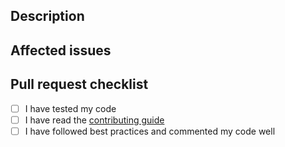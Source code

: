 <!--
This is a comment, which will not show up in your pull request, so you don't need to remove it.
Write all your text below the comments or delete them if you want.
-->

## Description

<!-- An in-depth description of what your pull request does. -->

## Affected issues

<!-- Tag any relevant issues your PR closes by prepending their number with a # (e.g. "Closes #123"). -->

## Pull request checklist

<!-- Please check off as many of these as possible prior to submitting a pull request (if you actually did them).
Put an 'x' between the square brackets to tick the field. -->

* [ ] I have tested my code
* [ ] I have read the [contributing guide](https://github.com/deadhead420/anarchy-linux/blob/HEAD/CONTRIBUTING.md)
* [ ] I have followed best practices and commented my code well